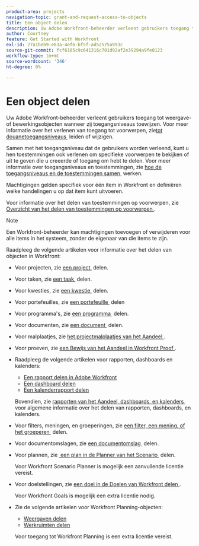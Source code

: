 ```yaml
---
product-area: projects
navigation-topic: grant-and-request-access-to-objects
title: Een object delen
description: Uw Adobe Workfront-beheerder verleent gebruikers toegang tot weergave- of bewerkingsobjecten wanneer zij toegangsniveaus toewijzen. Zie Aangepaste toegangsniveaus maken of wijzigen voor meer informatie over het verlenen van toegang tot objecten.
author: Courtney
feature: Get Started with Workfront
exl-id: 27a1beb9-e83a-4ef6-bf5f-ad52575a993c
source-git-commit: fcf6165c9c641316c701d92af2e39294a9fe0123
workflow-type: tm+mt
source-wordcount: '346'
ht-degree: 0%

---
```


# Een object delen

<!--Audited: 01/2024-->

Uw Adobe Workfront-beheerder verleent gebruikers toegang tot weergave- of bewerkingsobjecten wanneer zij toegangsniveaus toewijzen. Voor meer informatie over het verlenen van toegang tot voorwerpen, zie [&#x200B; tot douanetoegangsniveaus &#x200B;](../../administration-and-setup/add-users/configure-and-grant-access/create-modify-access-levels.md) leiden of wijzigen.

Samen met het toegangsniveau dat de gebruikers worden verleend, kunt u hen toestemmingen ook verlenen om specifieke voorwerpen te bekijken of uit te geven die u creeerde of toegang om hebt te delen. Voor meer informatie over toegangsniveaus en toestemmingen, zie [&#x200B; hoe de toegangsniveaus en de toestemmingen samen &#x200B;](../../administration-and-setup/add-users/access-levels-and-object-permissions/how-access-levels-permissions-work-together.md) werken.

Machtigingen gelden specifiek voor één item in Workfront en definiëren welke handelingen u op dat item kunt uitvoeren.

Voor informatie over het delen van toestemmingen op voorwerpen, zie [&#x200B; Overzicht van het delen van toestemmingen op voorwerpen &#x200B;](../../workfront-basics/grant-and-request-access-to-objects/sharing-permissions-on-objects-overview.md).

>[!NOTE]
>
>Een Workfront-beheerder kan machtigingen toevoegen of verwijderen voor alle items in het systeem, zonder de eigenaar van die items te zijn.

Raadpleeg de volgende artikelen voor informatie over het delen van objecten in Workfront:

* Voor projecten, zie [&#x200B; een project &#x200B;](/help/quicksilver/workfront-basics/grant-and-request-access-to-objects/share-a-project.md) delen.

* Voor taken, zie [&#x200B; een taak &#x200B;](/help/quicksilver/workfront-basics/grant-and-request-access-to-objects/share-a-task.md) delen.

* Voor kwesties, zie [&#x200B; een kwestie &#x200B;](/help/quicksilver/workfront-basics/grant-and-request-access-to-objects/share-an-issue.md) delen.

* Voor portefeuilles, zie [&#x200B; een portefeuille &#x200B;](/help/quicksilver/workfront-basics/grant-and-request-access-to-objects/share-a-portfolio.md) delen

* Voor programma&#39;s, zie [&#x200B; een programma &#x200B;](/help/quicksilver/workfront-basics/grant-and-request-access-to-objects/share-a-program.md) delen.

* Voor documenten, zie [&#x200B; een document &#x200B;](/help/quicksilver/workfront-basics/grant-and-request-access-to-objects/document-permissions.md) delen.

* Voor malplaatjes, zie [&#x200B; het projectmalplaatjes van het Aandeel &#x200B;](../../manage-work/projects/create-and-manage-templates/share-project-template.md).
* Voor proeven, zie [&#x200B; een Bewijs van het Aandeel in Workfront Proof &#x200B;](../../workfront-proof/wp-work-proofsfiles/share-proofs-and-files/share-proof.md).
* Raadpleeg de volgende artikelen voor rapporten, dashboards en kalenders:

   * [Een rapport delen in Adobe Workfront](../../reports-and-dashboards/reports/creating-and-managing-reports/share-report.md)
   * [Een dashboard delen](../../reports-and-dashboards/dashboards/creating-and-managing-dashboards/share-dashboard.md)
   * [Een kalenderrapport delen](../../reports-and-dashboards/reports/calendars/share-a-calendar-report.md)

  Bovendien, zie [&#x200B; rapporten van het Aandeel, dashboards, en kalenders &#x200B;](../../workfront-basics/grant-and-request-access-to-objects/permissions-reports-dashboards-calendars.md) voor algemene informatie over het delen van rapporten, dashboards, en kalenders.

* Voor filters, meningen, en groeperingen, zie [&#x200B; een filter, een mening, of het groeperen &#x200B;](../../reports-and-dashboards/reports/reporting-elements/share-filter-view-grouping.md) delen.
* Voor documentomslagen, zie [&#x200B; een documentomslag &#x200B;](../../workfront-basics/grant-and-request-access-to-objects/share-a-document-folder.md) delen.
* Voor plannen, zie [&#x200B; een plan in de Planner van het Scenario &#x200B;](../../scenario-planner/share-a-plan.md) delen.

  Voor Workfront Scenario Planner is mogelijk een aanvullende licentie vereist.

* Voor doelstellingen, zie [&#x200B; een doel in de Doelen van Workfront delen &#x200B;](../../workfront-goals/workfront-goals-settings/share-a-goal.md).

  Voor Workfront Goals is mogelijk een extra licentie nodig.

* Zie de volgende artikelen voor Workfront Planning-objecten:

   * [Weergaven delen](/help/quicksilver/planning/access/share-views.md)
   * [Werkruimten delen](/help/quicksilver/planning/access/share-workspaces.md)

  Voor toegang tot Workfront Planning is een extra licentie vereist.

